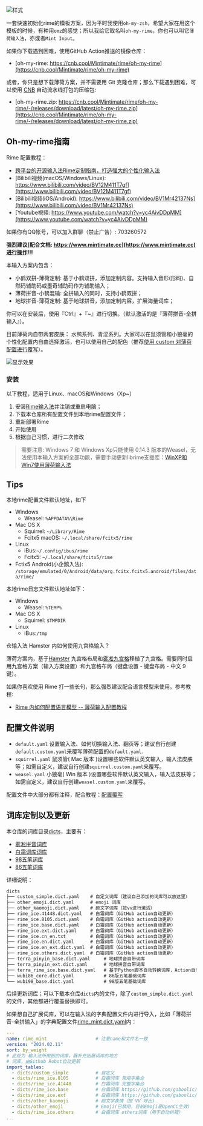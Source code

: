 ![样式](https://www.mintimate.cc/image/demo/guide.webp)

一套快速初始化rime的模板方案，因为平时我使用`oh-my-zsh`，希望大家在用这个模板的时候，有种用`omz`的感觉；所以我给它取名叫`oh-my-rime`，你也可以叫它`薄荷输入法`，亦或者`Mint Input`。

如果你下载遇到困难，使用GitHub Action推送的镜像仓库：

- [oh-my-rime: https://cnb.cool/Mintimate/rime/oh-my-rime](https://cnb.cool/Mintimate/rime/oh-my-rime)

或者，你只是想下载薄荷方案，并不需要用 Git 克隆仓库；那么下载遇到困难，可以使用 [CNB](https://cnb.cool/Mintimate/rime/oh-my-rime) 自动流水线打包的压缩包:

- [oh-my-rime.zip: https://cnb.cool/Mintimate/rime/oh-my-rime/-/releases/download/latest/oh-my-rime.zip](https://cnb.cool/Mintimate/rime/oh-my-rime/-/releases/download/latest/oh-my-rime.zip)

## Oh-my-rime指南

Rime 配置教程：

- [跨平台的开源输入法Rime定制指南，打造强大的个性化输入法](https://www.mintimate.cn/2023/03/18/rimeQuickInit)
- [Bilibili视频(macOS/Windows/Linux): https://www.bilibili.com/video/BV12M411T7gf](https://www.bilibili.com/video/BV12M411T7gf)
- [Bilibili视频(iOS/Android): https://www.bilibili.com/video/BV1Mr42137Ns](https://www.bilibili.com/video/BV1Mr42137Ns)
- [Youtube視頻: https://www.youtube.com/watch?v=yc4AivDDpMM](https://www.youtube.com/watch?v=yc4AivDDpMM)

如果你有QQ帐号，可以加入群聊（禁止广告）: 703260572

**强烈建议[配合文档: https://www.mintimate.cc](https://www.mintimate.cc)进行操作!!!**

本输入方案内包含：

- 小鹤双拼-薄荷定制: 基于小鹤双拼，添加定制内容。支持输入音形(形码)、自然码辅助码或墨奇辅助码作为辅助输入；
- 薄荷拼音-小鹤混输: 全拼输入的同时，支持小鹤双拼；
- 地球拼音-薄荷定制: 基于地球拼音，添加定制内容，扩展海量词库；

你可以在安装后，使用『Ctrl』+『~』进行切换。（默认激活的是『薄荷拼音-全拼输入』）。

目前薄荷内自带两套皮肤： 水鸭系列、青涩系列。大家可以在鼠须管和小狼毫的个性化配置内自由选择激活，也可以使用自己的配色（推荐[使用 custom 对薄荷配置进行覆写](https://www.mintimate.cc/zh/guide/configurationOverride.html#%E4%BF%AE%E6%94%B9%E8%96%84%E8%8D%B7%E8%BE%93%E5%85%A5%E6%B3%95%E7%9A%84%E9%85%8D%E7%BD%AE)）。

![显示效果](https://www.mintimate.cc/image/demo/themeOfOhMyRime.webp)

### 安装

以下教程，适用于Linux、macOS和Windows（Xp~）

1. 安装[Rime输入法](https://rime.im/)并注销或重启电脑；
2. 下载本仓库所有配置文件到本地rime配置文件；
3. 重新部署Rime
4. 开始使用
5. 根据自己习惯，进行二次修改

> 需要注意: Windows 7 和 Windows Xp只能使用 0.14.3 版本的Weasel，无法使用本输入方案的全部功能，需要手动更新librime支援库：[WinXP和Win7使用薄荷输入法](https://www.mintimate.cc/zh/guide/faQ.html#winxp%E5%92%8Cwin7%E4%BD%BF%E7%94%A8%E8%96%84%E8%8D%B7%E8%BE%93%E5%85%A5%E6%B3%95)

## Tips

本地rime配置文件默认地址，如下

- Windows
  - Weasel: `%APPDATA%\Rime`
- Mac OS X
  - Squirrel: `~/Library/Rime`
  - Fcitx5 macOS: `~/.local/share/fcitx5/rime`
- Linux
  - iBus:`~/.config/ibus/rime`
  - Fcitx5: `~/.local/share/fcitx5/rime`
- Fctix5 Android(小企鹅入法): `/storage/emulated/0/Android/data/org.fcitx.fcitx5.android/files/data/rime/`

本地rime日志文件默认地址如下：

- Windows
  - Weasel: `%TEMP%`
- Mac OS X
  - Squirrel: `$TMPDIR`
- Linux
  - iBus:`/tmp`
  
仓输入法 Hamster 内如何使用九宫格输入？

薄荷方案内，基于[Hamster](https://github.com/imfuxiao/Hamster/) 九宫格布局和[雾凇九宫格](https://github.com/iDvel/rime-ice/blob/main/t9.schema.yaml)移植了九宫格。需要同时启用九宫格方案（输入方案设置）和九宫格布局（键盘设置 - 键盘布局 - 中文 9 键）。

如果你喜欢使用 Rime 打一些长句，那么强烈建议配合语言模型来使用。参考教程:
- [Rime 内如何配置语言模型 -- 薄荷输入配置教程](https://www.mintimate.cc/zh/guide/languageModel.html)

## 配置文件说明

- `default.yaml` 设置输入法、如何切换输入法、翻页等；建议自行创建`default.custom.yaml`来覆写薄荷配置的`default.yaml`.
- `squirrel.yaml` 鼠须管( Mac 版本 )设置哪些软件默认英文输入，输入法皮肤等；如需自定义，建议自行创建`squirrel.custom.yaml`来覆写。
- `weasel.yaml` 小狼毫( Win 版本 )设置哪些软件默认英文输入，输入法皮肤等；如需自定义，建议自行创建`weasel.custom.yaml`来覆写。

配置文件中大部分都有注释，配合教程：[配置覆写](https://www.mintimate.cc/zh/guide/configurationOverride.html)

## 词库定制以及更新

本仓库的词库目录[dicts](dicts)，主要有：

- [雾凇拼音词库](https://github.com/iDvel/rime-ice)
- [白霜词库词库](https://github.com/gaboolic/rime-frost)
- [98五笔词库](https://github.com/yanhuacuo/98wubi-tables)
- [86五笔词库](https://github.com/KyleBing/rime-wubi86-jidian)

详细说明：

```txt
dicts
├── custom_simple.dict.yaml    # 自定义词库（建议自己添加的词库可以放这里）
├── other_emoji.dict.yaml      # emoji 词库
├── other_kaomoji.dict.yaml    # 颜文字词库（按vv进行激活）
├── rime_ice.41448.dict.yaml   # 白霜词库（GitHub action自动更新）
├── rime_ice.8105.dict.yaml    # 白霜词库（GitHub action自动更新）
├── rime_ice.base.dict.yaml    # 白霜词库（GitHub action自动更新）
├── rime_ice.ext.dict.yaml     # 白霜词库（GitHub action自动更新）
├── rime_ice.cn_en.txt         # 白霜词库（GitHub action自动更新）
├── rime_ice.en.dict.yaml      # 白霜词库（GitHub action自动更新）
├── rime_ice.en_ext.dict.yaml  # 白霜词库（GitHub action自动更新）
├── rime_ice.others.dict.yaml  # 白霜词库（GitHub action自动更新）
├── terra_pinyin_base.dict.yaml     # 地球拼音自带词库
├── terra_pinyin_ext.dict.yaml      # 地球拼音自带词库
├── terra_rime_ice.base.dict.yaml   # 基于Python脚本自动转换词库，Action自动更新
├── wubi86_core.dict.yaml           # 86版五笔基础词库
└── wubi98_base.dict.yaml           # 98版五笔基础词库
```

后续更新词库；可以下载本仓库`dicts`内的文件，除了`custom_simple.dict.yaml`的文件，其他都进行覆盖替换即可。

如果想自己扩展词库，可以在输入法的字典配置文件内进行导入，比如「薄荷拼音-全拼输入」的字典配置文件[rime_mint.dict.yaml](rime_mint.dict.yaml)内：

```yaml
---
name: rime_mint                  # 注意name和文件名一致
version: "2024.02.11"
sort: by_weight
# 此处为 输入法所用到的词库，既补充拓展词库的地方
# 词库，由Github Robot自动更新
import_tables:
  - dicts/custom_simple          # 自定义
  - dicts/rime_ice.8105          # 白霜词库 常用字集合
  - dicts/rime_ice.41448         # 白霜词库 完整字集合
  - dicts/rime_ice.base          # 白霜词库 https://github.com/gaboolic/rime-frost
  - dicts/rime_ice.ext           # 白霜词库 https://github.com/gaboolic/rime-frost
  - dicts/other_kaomoji          # 颜文字表情（按`VV`呼出)
  - dicts/other_emoji            # Emoji(已禁用，目前Emoji是OpenCC生效)
  - dicts/rime_ice.others        # 白霜词库 others词库（用于自动纠错）
...
```